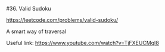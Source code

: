 #36. Valid Sudoku

https://leetcode.com/problems/valid-sudoku/

A smart way of traversal 

Useful link:
https://www.youtube.com/watch?v=TjFXEUCMqI8